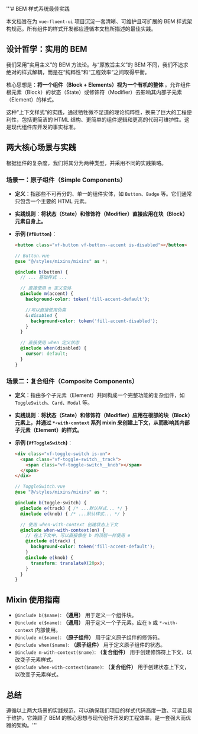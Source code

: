 '''# BEM 样式系统最佳实践

本文档旨在为 `vue-fluent-ui` 项目沉淀一套清晰、可维护且可扩展的 BEM 样式架构规范。所有组件的样式开发都应遵循本文档所描述的最佳实践。

## 设计哲学：实用的 BEM

我们采用“实用主义”的 BEM 方法论。与“原教旨主义”的 BEM 不同，我们不追求绝对的样式解耦，而是在“纯粹性”和“工程效率”之间取得平衡。

核心思想是：**将一个组件（Block + Elements）视为一个有机的整体**
。允许组件根元素（Block）的状态（State）或修饰符（Modifier）去影响其内部子元素（Element）的样式。

这种“上下文样式”的实践，通过牺牲微不足道的理论纯粹性，换来了巨大的工程便利性，包括更简洁的 HTML
结构、更简单的组件逻辑和更高的代码可维护性。这是现代组件库开发的事实标准。

## 两大核心场景与实践

根据组件的复杂度，我们将其分为两种类型，并采用不同的实践策略。

### 场景一：原子组件（Simple Components）

- **定义**：指那些不可再分的、单一的组件实体，如 `Button`、`Badge` 等。它们通常只包含一个主要的 HTML 元素。

- **实践规则**：**将状态（State）和修饰符（Modifier）直接应用在块（Block）元素自身上。**

- **示例 (`VfButton`)**：

  ```html
  <button class="vf-button vf-button--accent is-disabled"></button>
  ```

  ```scss
  // Button.vue
  @use "@/styles/mixins/mixins" as *;

  @include b(button) {
    // ... 基础样式 ...

    // 直接使用 m 定义变体
    @include m(accent) {
      background-color: token('fill-accent-default');

      //可以直接使用伪类
      &:disabled {
        background-color: token('fill-accent-disabled');
      }
    }

    // 直接使用 when 定义状态
    @include when(disabled) {
      cursor: default;
    }
  }
  ```

### 场景二：复合组件（Composite Components）

- **定义**：指由多个子元素（Element）共同构成一个完整功能的复杂组件，如 `ToggleSwitch`、`Card`、`Modal` 等。

- **实践规则**：**将状态（State）和修饰符（Modifier）应用在根部的块（Block）元素上，并通过 `*-with-context` 系列 mixin
  来创建上下文，从而影响其内部子元素（Element）的样式。**

- **示例 (`VfToggleSwitch`)**：

  ```html
  <div class="vf-toggle-switch is-on">
    <span class="vf-toggle-switch__track">
      <span class="vf-toggle-switch__knob"></span>
    </span>
  </div>
  ```

  ```scss
  // ToggleSwitch.vue
  @use "@/styles/mixins/mixins" as *;

  @include b(toggle-switch) {
    @include e(track) { /* ...默认样式... */ }
    @include e(knob) { /* ...默认样式... */ }

    // 使用 when-with-context 创建状态上下文
    @include when-with-context(on) {
      // 在上下文中，可以直接像在 b 的顶层一样使用 e
      @include e(track) {
        background-color: token('fill-accent-default');
      }
      @include e(knob) {
        transform: translateX(20px);
      }
    }
  }
  ```

## Mixin 使用指南

- `@include b($name)`: **（通用）** 用于定义一个组件块。
- `@include e($name)`: **（通用）** 用于定义一个子元素。应在 `b` 或 `*-with-context` 内部使用。
- `@include m($name)`: **（原子组件）** 用于定义原子组件的修饰符。
- `@include when($name)`: **（原子组件）** 用于定义原子组件的状态。
- `@include m-with-context($name)`: **（复合组件）** 用于创建修饰符上下文，以改变子元素样式。
- `@include when-with-context($name)`: **（复合组件）** 用于创建状态上下文，以改变子元素样式。

## 总结

遵循以上两大场景的实践规范，可以确保我们项目的样式代码高度一致、可读且易于维护。它兼顾了 BEM
的核心思想与现代组件开发的工程效率，是一套强大而优雅的架构。'''